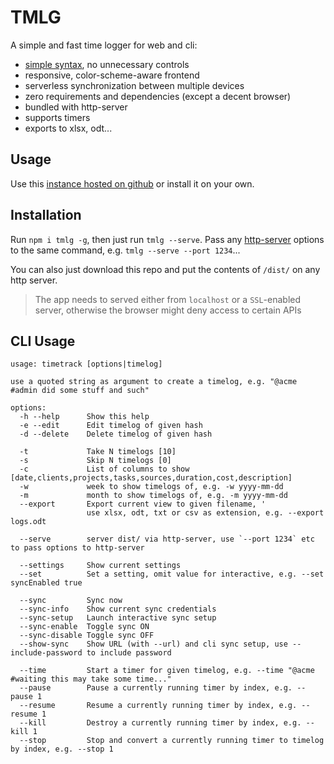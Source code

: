 # TMLG

A simple and fast time logger for web and cli:

- [simple syntax](https://mtillmann.github.io/tmlg/#t=help), no unnecessary controls
- responsive, color-scheme-aware frontend
- serverless synchronization between multiple devices
- zero requirements and dependencies (except a decent browser)
- bundled with http-server
- supports timers
- exports to xlsx, odt...

## Usage

Use this [instance hosted on github](https://mtillmann.github.io/tmlg) or install it on your own.

## Installation

Run `npm i tmlg -g`, then just run `tmlg --serve`. Pass any [http-server](https://github.com/http-party/http-server/)
options to the same command, e.g. `tmlg --serve --port 1234`...

You can also just download this repo and put the contents of `/dist/` on any http server.

> The app needs to served either from `localhost` or a `SSL`-enabled server, otherwise the browser might deny access to certain APIs

## CLI Usage

```text
usage: timetrack [options|timelog]

use a quoted string as argument to create a timelog, e.g. "@acme #admin did some stuff and such"

options:
  -h --help      Show this help
  -e --edit      Edit timelog of given hash
  -d --delete    Delete timelog of given hash

  -t             Take N timelogs [10]
  -s             Skip N timelogs [0]
  -c             List of columns to show [date,clients,projects,tasks,sources,duration,cost,description]
  -w             week to show timelogs of, e.g. -w yyyy-mm-dd
  -m             month to show timelogs of, e.g. -m yyyy-mm-dd
  --export       Export current view to given filename, '
                 use xlsx, odt, txt or csv as extension, e.g. --export logs.odt

  --serve        server dist/ via http-server, use `--port 1234` etc to pass options to http-server

  --settings     Show current settings
  --set          Set a setting, omit value for interactive, e.g. --set syncEnabled true

  --sync         Sync now
  --sync-info    Show current sync credentials
  --sync-setup   Launch interactive sync setup
  --sync-enable  Toggle sync ON
  --sync-disable Toggle sync OFF
  --show-sync    Show URL (with --url) and cli sync setup, use --include-password to include password

  --time         Start a timer for given timelog, e.g. --time "@acme #waiting this may take some time..."
  --pause        Pause a currently running timer by index, e.g. --pause 1
  --resume       Resume a currently running timer by index, e.g. --resume 1
  --kill         Destroy a currently running timer by index, e.g. --kill 1
  --stop         Stop and convert a currently running timer to timelog by index, e.g. --stop 1
```
